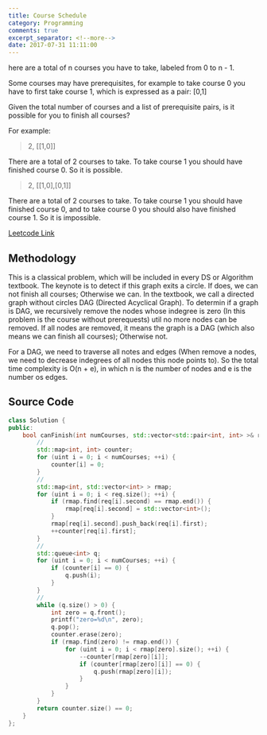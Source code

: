 ```yaml
---
title: Course Schedule
category: Programming
comments: true
excerpt_separator: <!--more-->
date: 2017-07-31 11:11:00
---
```

here are a total of n courses you have to take, labeled from 0 to n - 1.

Some courses may have prerequisites, for example to take course 0 you have to first take course 1, which is expressed as a pair: [0,1]

Given the total number of courses and a list of prerequisite pairs, is it possible for you to finish all courses?

For example:

>2, [[1,0]]

There are a total of 2 courses to take. To take course 1 you should have finished course 0. So it is possible.

>2, [[1,0],[0,1]]

There are a total of 2 courses to take. To take course 1 you should have finished course 0, and to take course 0 you should also have finished course 1. So it is impossible.
<!--more-->

[Leetcode Link](https://leetcode.com/problems/detect-capital)

## Methodology
This is a classical problem, which will be included in every DS or Algorithm textbook. The keynote is to detect if this graph exits a circle. If does, we can not finish all courses; Otherwise we can. In the textbook, we call a directed graph without circles DAG (Directed Acyclical Graph). To determin if a graph is DAG, we recursively remove the nodes whose indegree is zero (In this problem is the course without prerequests) util no more nodes can be removed. If all nodes are removed, it means the graph is a DAG (which also means we can finish all courses); Otherwise not.

For a DAG, we need to traverse all notes and edges (When remove a nodes, we need to decrease indegrees of all nodes this node points to). So the total time complexity is O(n + e), in which n is the number of nodes and e is the number os edges.

## Source Code
```C++
class Solution {
public:
    bool canFinish(int numCourses, std::vector<std::pair<int, int> >& req) {
        //
        std::map<int, int> counter;
        for (uint i = 0; i < numCourses; ++i) {
            counter[i] = 0;
        }
        //
        std::map<int, std::vector<int> > rmap;
        for (uint i = 0; i < req.size(); ++i) {
            if (rmap.find(req[i].second) == rmap.end()) {
                rmap[req[i].second] = std::vector<int>();
            }
            rmap[req[i].second].push_back(req[i].first);
            ++counter[req[i].first];
        }
        //
        std::queue<int> q;
        for (uint i = 0; i < numCourses; ++i) {
            if (counter[i] == 0) {
                q.push(i);
            }
        }
        //
        while (q.size() > 0) {
            int zero = q.front();
            printf("zero=%d\n", zero);
            q.pop();
            counter.erase(zero);
            if (rmap.find(zero) != rmap.end()) {
                for (uint i = 0; i < rmap[zero].size(); ++i) {
                    --counter[rmap[zero][i]];
                    if (counter[rmap[zero][i]] == 0) {
                        q.push(rmap[zero][i]);
                    }
                }
            }
        }
        return counter.size() == 0;
    }
};
```

